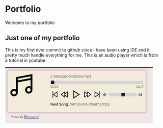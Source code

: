 # Portfolio
Welcome to my portfolio
## Just one of my portfolio
This is my first ever commit to github since I have been using IDE and it pretty much handle everything for me.
This is an audio player which is from a tutorial in youtube.

![](image/JS%20audio.png)
